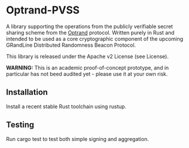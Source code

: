# Optrand-PVSS

A library supporting the operations from the publicly verifiable secret sharing scheme from the [Optrand](https://eprint.iacr.org/2022/193.pdf) protocol.
Written purely in Rust and intended to be used as a core cryptographic component of the upcoming GRandLine Distributed Randomness Beacon Protocol.

This library is released under the Apache v2 License (see License).

**WARNING:** This is an academic proof-of-concept prototype, and in particular has not beed audited yet - please use it at your own risk.

## Installation
Install a recent stable Rust toolchain using rustup.

## Testing
Run cargo test to test both simple signing and aggregation.
